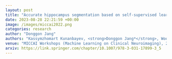 ```yaml
---
layout: post
title: "Accurate hippocampus segmentation based on self-supervised learning with fewer labeled data"
date: 2023-08-28 22:21:59 +00:00
image: /images/miccai2022.png
categories: research
author: "Donggon Jang"
authors: "Kassymzhomart Kunanbayev, <strong>Donggon Jang*</strong>, Woojin Jeong, Nahyun Kim, Dae-Shik Kim"
venue: "MICCAI Workshops (Machine Learning on Clinical Neuroimaging), 2022"
arxiv: https://link.springer.com/chapter/10.1007/978-3-031-17899-3_5
---
```

